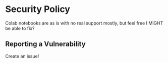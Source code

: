 # Security Policy

Colab notebooks are as is with no real support mostly, but feel free I MIGHT be able to fix?

## Reporting a Vulnerability

Create an issue!
